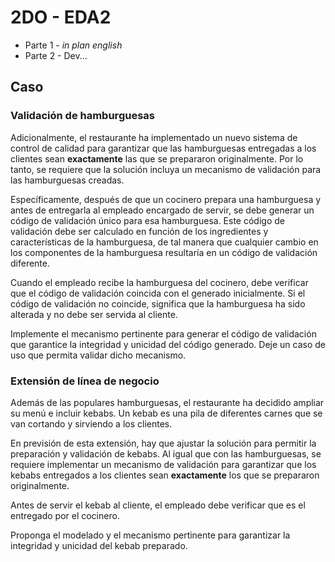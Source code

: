 # 2DO - EDA2

- Parte 1 - _in plan english_
- Parte 2 - Dev...

## Caso

### Validación de hamburguesas

Adicionalmente, el restaurante ha implementado un nuevo sistema de control de calidad para garantizar que las hamburguesas entregadas a los clientes sean **exactamente** las que se prepararon originalmente. Por lo tanto, se requiere que la solución incluya un mecanismo de validación para las hamburguesas creadas.

Específicamente, después de que un cocinero prepara una hamburguesa y antes de entregarla al empleado encargado de servir, se debe generar un código de validación único para esa hamburguesa. Este código de validación debe ser calculado en función de los ingredientes y características de la hamburguesa, de tal manera que cualquier cambio en los componentes de la hamburguesa resultaría en un código de validación diferente.

Cuando el empleado recibe la hamburguesa del cocinero, debe verificar que el código de validación coincida con el generado inicialmente. Si el código de validación no coincide, significa que la hamburguesa ha sido alterada y no debe ser servida al cliente.

Implemente el mecanismo pertinente para generar el código de validación que garantice la integridad y unicidad del código generado. Deje un caso de uso que permita validar dicho mecanismo.

### Extensión de línea de negocio

Además de las populares hamburguesas, el restaurante ha decidido ampliar su menú e incluir kebabs. Un kebab es una pila de diferentes carnes que se van cortando y sirviendo a los clientes.

En previsión de esta extensión, hay que ajustar la solución para permitir la preparación y validación de kebabs. Al igual que con las hamburguesas, se requiere implementar un mecanismo de validación para garantizar que los kebabs entregados a los clientes sean **exactamente** los que se prepararon originalmente.

Antes de servir el kebab al cliente, el empleado debe verificar que es el entregado por el cocinero.

Proponga el modelado y el mecanismo pertinente para garantizar la integridad y unicidad del kebab preparado. 
